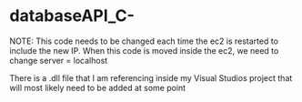 # databaseAPI_C-
NOTE:
  This code needs to be changed each time the ec2 is restarted to include the new IP.
  When this code is moved inside the ec2, we need to change server = localhost
  
  There is a .dll file that I am referencing inside my Visual Studios project that will most likely need to be added at some point
